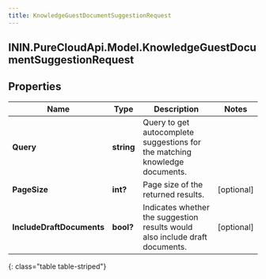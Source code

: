 ```yaml
---
title: KnowledgeGuestDocumentSuggestionRequest
---
```

## ININ.PureCloudApi.Model.KnowledgeGuestDocumentSuggestionRequest

## Properties

|Name | Type | Description | Notes|
|------------ | ------------- | ------------- | -------------|
| **Query** | **string** | Query to get autocomplete suggestions for the matching knowledge documents. | |
| **PageSize** | **int?** | Page size of the returned results. | [optional] |
| **IncludeDraftDocuments** | **bool?** | Indicates whether the suggestion results would also include draft documents. | [optional] |
{: class="table table-striped"}


